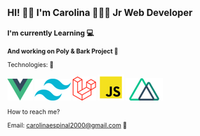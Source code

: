 <h2> HI! 👋🏻 I'm Carolina 👩🏻‍💻 Jr Web Developer </h2>

<h3>I'm currently Learning 💻 </h3>

<strong> And working on Poly & Bark Project 💛  </strong>

 Technologies: 🤠  


![vuejs](vuejs.png) 
![Tailwindcss](tailwindcss.png) 
![laravel](laravel.png)
![javascript](js.png) 
![nuxtjs](nuxtjs.png) 



How to reach me? <br>

Email: carolinaespinal2000@gmail.com 📩


<!---
carolinaegithub/carolinaegithub is a ✨ special ✨ repository because its `README.md` (this file) appears on your GitHub profile.
You can click the Preview link to take a look at your changes.
--->
